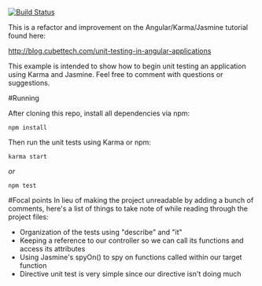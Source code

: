 [![Build Status](https://travis-ci.org/chazzlabs/angular_example.svg?branch=master)](https://travis-ci.org/chazzlabs/angular_example)

This is a refactor and improvement on the Angular/Karma/Jasmine tutorial found here:

http://blog.cubettech.com/unit-testing-in-angular-applications

This example is intended to show how to begin unit testing an application using Karma and Jasmine.  Feel free to comment with questions or suggestions.

#Running

After cloning this repo, install all dependencies via npm:

```
npm install
```

Then run the unit tests using Karma or npm:
```
karma start
```
_or_
```
npm test
```

#Focal points
In lieu of making the project unreadable by adding a bunch of comments, here's a list of things to take note of while reading through the project files:

* Organization of the tests using "describe" and "it"
* Keeping a reference to our controller so we can call its functions and access its attributes
* Using Jasmine's spyOn() to spy on functions called within our target function
* Directive unit test is very simple since our directive isn't doing much
